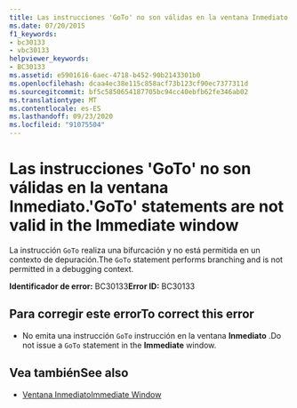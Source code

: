 ```yaml
---
title: Las instrucciones 'GoTo' no son válidas en la ventana Inmediato.
ms.date: 07/20/2015
f1_keywords:
- bc30133
- vbc30133
helpviewer_keywords:
- BC30133
ms.assetid: e5901616-6aec-4718-b452-90b2143301b0
ms.openlocfilehash: dcaa4ec38e115c858acf73b123cf90ec7377311d
ms.sourcegitcommit: bf5c5850654187705bc94cc40ebfb62fe346ab02
ms.translationtype: MT
ms.contentlocale: es-ES
ms.lasthandoff: 09/23/2020
ms.locfileid: "91075504"
---
```

# <a name="goto-statements-are-not-valid-in-the-immediate-window"></a><span data-ttu-id="7b156-102">Las instrucciones 'GoTo' no son válidas en la ventana Inmediato.</span><span class="sxs-lookup"><span data-stu-id="7b156-102">'GoTo' statements are not valid in the Immediate window</span></span>

<span data-ttu-id="7b156-103">La instrucción `GoTo` realiza una bifurcación y no está permitida en un contexto de depuración.</span><span class="sxs-lookup"><span data-stu-id="7b156-103">The `GoTo` statement performs branching and is not permitted in a debugging context.</span></span>  
  
 <span data-ttu-id="7b156-104">**Identificador de error:** BC30133</span><span class="sxs-lookup"><span data-stu-id="7b156-104">**Error ID:** BC30133</span></span>  
  
## <a name="to-correct-this-error"></a><span data-ttu-id="7b156-105">Para corregir este error</span><span class="sxs-lookup"><span data-stu-id="7b156-105">To correct this error</span></span>  
  
- <span data-ttu-id="7b156-106">No emita una instrucción `GoTo` instrucción en la ventana **Inmediato** .</span><span class="sxs-lookup"><span data-stu-id="7b156-106">Do not issue a `GoTo` statement in the **Immediate** window.</span></span>  
  
## <a name="see-also"></a><span data-ttu-id="7b156-107">Vea también</span><span class="sxs-lookup"><span data-stu-id="7b156-107">See also</span></span>

- [<span data-ttu-id="7b156-108">Ventana Inmediato</span><span class="sxs-lookup"><span data-stu-id="7b156-108">Immediate Window</span></span>](/visualstudio/ide/reference/immediate-window)

